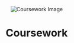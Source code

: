 <div style="text-align: center;">
  <img src="https://github.com/thore-dahl/Coursework/assets/130995551/d7094f73-46de-4533-84ae-539b75c9fc19" alt="Coursework Image">
  <h1>Coursework</h1>
</div>
